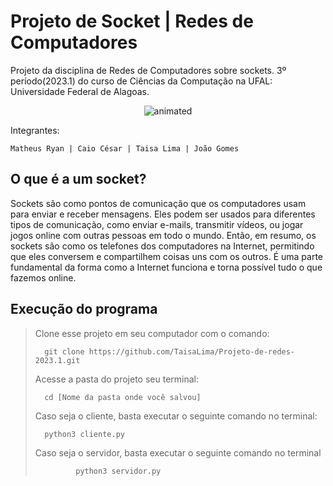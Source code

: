 # Projeto de Socket | Redes de Computadores
Projeto da disciplina de Redes de Computadores sobre sockets. 3º período(2023.1) do curso de Ciências da Computação na UFAL: Universidade Federal de Alagoas.
<p align="center">
  <img src="https://user-images.githubusercontent.com/91018438/204195385-acc6fcd4-05a7-4f25-87d1-cb7d5cc5c852.png" alt="animated" />
</p>

Integrantes:

  
    Matheus Ryan | Caio César | Taisa Lima | João Gomes 
 </center>

 ## O que é a um socket?
Sockets são como pontos de comunicação que os computadores usam para enviar e receber mensagens. Eles podem ser usados para diferentes tipos de comunicação, como enviar e-mails, transmitir vídeos, ou jogar jogos online com outras pessoas em todo o mundo. Então, em resumo, os sockets são como os telefones dos computadores na Internet, permitindo que eles conversem e compartilhem coisas uns com os outros. É uma parte fundamental da forma como a Internet funciona e torna possível tudo o que fazemos online.

## Execução do programa

>
> Clone esse projeto em seu computador com o comando:
> ```
> 	git clone https://github.com/TaisaLima/Projeto-de-redes-2023.1.git
> ```
> Acesse a pasta do projeto seu terminal:
> ```
> 	cd [Nome da pasta onde você salvou]
> ```
> Caso seja o cliente, basta executar o seguinte comando no terminal:
> ```
> 	python3 cliente.py
> ```
> Caso seja o servidor, basta executar o seguinte comando no terminal
> ```
>          python3 servidor.py
> ```

  </p>

